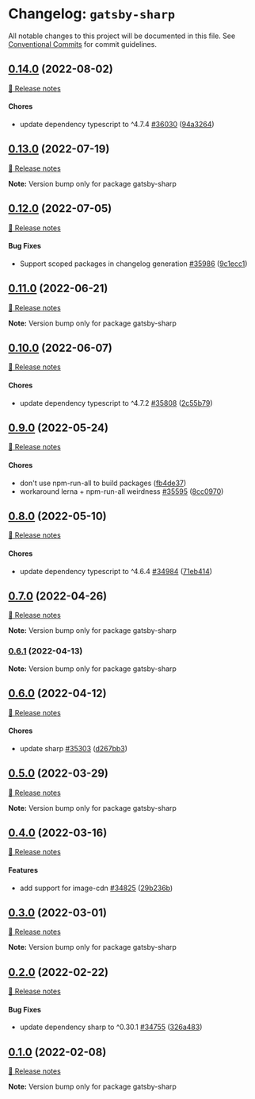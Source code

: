 # Changelog: `gatsby-sharp`

All notable changes to this project will be documented in this file.
See [Conventional Commits](https://conventionalcommits.org) for commit guidelines.

## [0.14.0](https://github.com/gatsbyjs/gatsby/commits/gatsby-sharp@0.14.0/packages/gatsby-sharp) (2022-08-02)

[🧾 Release notes](https://www.gatsbyjs.com/docs/reference/release-notes/v4.20)

#### Chores

- update dependency typescript to ^4.7.4 [#36030](https://github.com/gatsbyjs/gatsby/issues/36030) ([94a3264](https://github.com/gatsbyjs/gatsby/commit/94a32647a8c45de620d2efe99310805910586c8a))

## [0.13.0](https://github.com/gatsbyjs/gatsby/commits/gatsby-sharp@0.13.0/packages/gatsby-sharp) (2022-07-19)

[🧾 Release notes](https://www.gatsbyjs.com/docs/reference/release-notes/v4.19)

**Note:** Version bump only for package gatsby-sharp

## [0.12.0](https://github.com/gatsbyjs/gatsby/commits/gatsby-sharp@0.12.0/packages/gatsby-sharp) (2022-07-05)

[🧾 Release notes](https://www.gatsbyjs.com/docs/reference/release-notes/v4.18)

#### Bug Fixes

- Support scoped packages in changelog generation [#35986](https://github.com/gatsbyjs/gatsby/issues/35986) ([9c1ecc1](https://github.com/gatsbyjs/gatsby/commit/9c1ecc148ee5a1c02030e21c0496db46d0adb487))

## [0.11.0](https://github.com/gatsbyjs/gatsby/commits/gatsby-sharp@0.11.0/packages/gatsby-sharp) (2022-06-21)

[🧾 Release notes](https://www.gatsbyjs.com/docs/reference/release-notes/v4.17)

**Note:** Version bump only for package gatsby-sharp

## [0.10.0](https://github.com/gatsbyjs/gatsby/commits/gatsby-sharp@0.10.0/packages/gatsby-sharp) (2022-06-07)

[🧾 Release notes](https://www.gatsbyjs.com/docs/reference/release-notes/v4.16)

#### Chores

- update dependency typescript to ^4.7.2 [#35808](https://github.com/gatsbyjs/gatsby/issues/35808) ([2c55b79](https://github.com/gatsbyjs/gatsby/commit/2c55b794dd95b40a994f56df5f912219771ccab4))

## [0.9.0](https://github.com/gatsbyjs/gatsby/commits/gatsby-sharp@0.9.0/packages/gatsby-sharp) (2022-05-24)

[🧾 Release notes](https://www.gatsbyjs.com/docs/reference/release-notes/v4.15)

#### Chores

- don't use npm-run-all to build packages ([fb4de37](https://github.com/gatsbyjs/gatsby/commit/fb4de379e914892c8ce437d4613b60499cfeb897))
- workaround lerna + npm-run-all weirdness [#35595](https://github.com/gatsbyjs/gatsby/issues/35595) ([8cc0970](https://github.com/gatsbyjs/gatsby/commit/8cc09702f9a2767c51cf5267233108c07e4ac073))

## [0.8.0](https://github.com/gatsbyjs/gatsby/commits/gatsby-sharp@0.8.0/packages/gatsby-sharp) (2022-05-10)

[🧾 Release notes](https://www.gatsbyjs.com/docs/reference/release-notes/v4.14)

#### Chores

- update dependency typescript to ^4.6.4 [#34984](https://github.com/gatsbyjs/gatsby/issues/34984) ([71eb414](https://github.com/gatsbyjs/gatsby/commit/71eb414ad5abf1c835a2c243f01ac98ea5ee7e37))

## [0.7.0](https://github.com/gatsbyjs/gatsby/commits/gatsby-sharp@0.7.0/packages/gatsby-sharp) (2022-04-26)

[🧾 Release notes](https://www.gatsbyjs.com/docs/reference/release-notes/v4.13)

**Note:** Version bump only for package gatsby-sharp

### [0.6.1](https://github.com/gatsbyjs/gatsby/commits/gatsby-sharp@0.6.1/packages/gatsby-sharp) (2022-04-13)

**Note:** Version bump only for package gatsby-sharp

## [0.6.0](https://github.com/gatsbyjs/gatsby/commits/gatsby-sharp@0.6.0/packages/gatsby-sharp) (2022-04-12)

[🧾 Release notes](https://www.gatsbyjs.com/docs/reference/release-notes/v4.12)

#### Chores

- update sharp [#35303](https://github.com/gatsbyjs/gatsby/issues/35303) ([d267bb3](https://github.com/gatsbyjs/gatsby/commit/d267bb3d7547d08cfaabfbfc93199c785c50aec3))

## [0.5.0](https://github.com/gatsbyjs/gatsby/commits/gatsby-sharp@0.5.0/packages/gatsby-sharp) (2022-03-29)

[🧾 Release notes](https://www.gatsbyjs.com/docs/reference/release-notes/v4.11)

**Note:** Version bump only for package gatsby-sharp

## [0.4.0](https://github.com/gatsbyjs/gatsby/commits/gatsby-sharp@0.4.0/packages/gatsby-sharp) (2022-03-16)

[🧾 Release notes](https://www.gatsbyjs.com/docs/reference/release-notes/v4.10)

#### Features

- add support for image-cdn [#34825](https://github.com/gatsbyjs/gatsby/issues/34825) ([29b236b](https://github.com/gatsbyjs/gatsby/commit/29b236b7f2212d062a65d34781a612d715d936ef))

## [0.3.0](https://github.com/gatsbyjs/gatsby/commits/gatsby-sharp@0.3.0/packages/gatsby-sharp) (2022-03-01)

[🧾 Release notes](https://www.gatsbyjs.com/docs/reference/release-notes/v4.9)

**Note:** Version bump only for package gatsby-sharp

## [0.2.0](https://github.com/gatsbyjs/gatsby/commits/gatsby-sharp@0.2.0/packages/gatsby-sharp) (2022-02-22)

[🧾 Release notes](https://www.gatsbyjs.com/docs/reference/release-notes/v4.8)

#### Bug Fixes

- update dependency sharp to ^0.30.1 [#34755](https://github.com/gatsbyjs/gatsby/issues/34755) ([326a483](https://github.com/gatsbyjs/gatsby/commit/326a483bc01c5a3e433e3a82fd52c92a9f6467d5))

## [0.1.0](https://github.com/gatsbyjs/gatsby/commits/gatsby-sharp@0.1.0/packages/gatsby-sharp) (2022-02-08)

[🧾 Release notes](https://www.gatsbyjs.com/docs/reference/release-notes/v4.7)

**Note:** Version bump only for package gatsby-sharp

<a name="before-release-process"></a>
